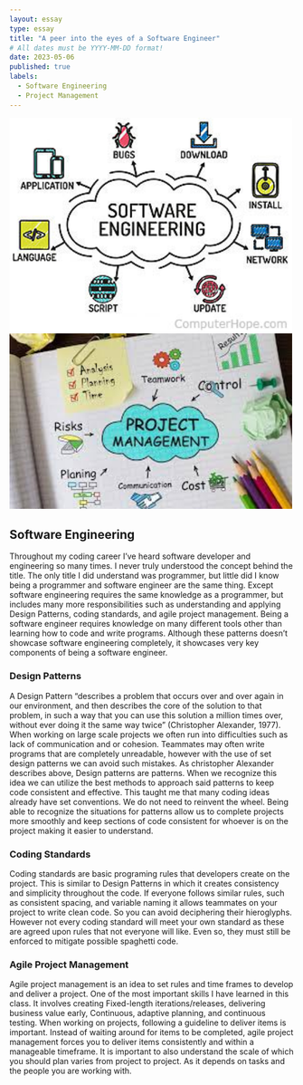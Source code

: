 ```yaml
---
layout: essay
type: essay
title: "A peer into the eyes of a Software Engineer"
# All dates must be YYYY-MM-DD format!
date: 2023-05-06
published: true
labels:
  - Software Engineering
  - Project Management
---
```


<img width="500px" class="rounded float-start pe-4" src="../img/reflect-software/software-engineering-1.jpg">
<img width="500px" class="rounded float-start pe-4" src="../img/reflect-software/software-engineering-2.jpg">

## Software Engineering
Throughout my coding career I’ve heard software developer and engineering so many times. I never truly understood the concept behind the title. The only title I did understand was programmer, but little did I know being a programmer and software engineer are the same thing. Except software engineering requires the same knowledge as a programmer, but includes many more responsibilities such as understanding and applying Design Patterns, coding standards, and agile project management. Being a software engineer requires knowledge on many different tools other than learning how to code and write programs. Although these patterns doesn’t showcase software engineering completely, it showcases very key components of being a software engineer.


### Design Patterns
A Design Pattern “describes a problem that occurs over and over again in our environment, and then describes the core of the solution to that problem, in such a way that you can use this solution a million times over, without ever doing it the same way twice” (Christopher Alexander, 1977). When working on large scale projects we often run into difficulties such as lack of communication and or cohesion. Teammates may often write programs that are completely unreadable, however with the use of set design patterns we can avoid such mistakes. As christopher Alexander describes above, Design patterns are patterns. When we recognize this idea we can utilize the best methods to approach said patterns to keep code consistent and effective. This taught me that many coding ideas already have set conventions. We do not need to reinvent the wheel. Being able to recognize the situations for patterns allow us to complete projects more smoothly and keep sections of code consistent for whoever is on the project making it easier to understand.


### Coding Standards
Coding standards are basic programing rules that developers create on the project. This is similar to Design Patterns in which it creates consistency and simplicity throughout the code. If everyone follows similar rules, such as consistent spacing, and variable naming it allows teammates on your project to write clean code. So you can avoid deciphering their hieroglyphs. However not every coding standard will meet your own standard as these are agreed upon rules that not everyone will like. Even so, they must still be enforced to mitigate possible spaghetti code.


### Agile Project Management
Agile project management is an idea to set rules and time frames to develop and deliver a project. One of the most important skills I have learned in this class. It involves creating Fixed-length iterations/releases, delivering business value early, Continuous, adaptive planning, and continuous testing. When working on projects, following a guideline to deliver items is important. Instead of waiting around for items to be completed, agile project management forces you to deliver items consistently and within a manageable timeframe. It is important to also understand the scale of which you should plan varies from project to project. As it depends on tasks and the people you are working with. 
